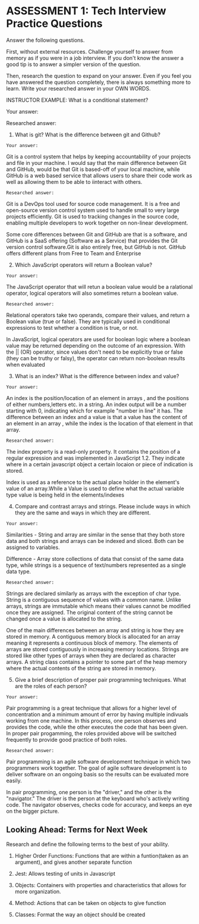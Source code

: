 # ASSESSMENT 1: Tech Interview Practice Questions

Answer the following questions.

First, without external resources. Challenge yourself to answer from memory as if you were in a job interview. If you don't know the answer a good tip is to answer a simpler version of the question.

Then, research the question to expand on your answer. Even if you feel you have answered the question completely, there is always something more to learn. Write your researched answer in your OWN WORDS.

INSTRUCTOR EXAMPLE: What is a conditional statement?

Your answer:

Researched answer:

1. What is git? What is the difference between git and Github?

`Your answer: `

Git is a control system that helps by keeping accountability of your projects and file in your machine. I would say that the main difference between Git and GitHub, would be that Git is based-off of your local machine, while GitHub is a web based service that allows users to share their code work as well as allowing them to be able to iinteract with others.

`Researched answer:`

Git is a DevOps tool used for source code management. It is a free and open-source version control system used to handle small to very large projects efficiently. Git is used to tracking changes in the source code, enabling multiple developers to work together on non-linear development.

 Some core differences between Git and GitHub are that is a software, and GitHub is a SaaS offering (Software as a Service) that provides the Git version control software.Git is also entirely free, but GitHub is not. GitHub offers different plans from Free to Team and Enterprise

2. Which JavaScript operators will return a Boolean value?

`Your answer:`

The JavaScript operator that will retun a boolean value would be a ralational operator, logical operators will also sometimes return a boolean value.


`Researched answer:`

Relational operators take two operands, compare their values, and return a Boolean value (true or false). They are typically used in conditional expressions to test whether a condition is true, or not.

In JavaScript, logical operators are used for boolean logic where a boolean value may be returned depending on the outcome of an expression. With the || (OR) operator, since values don't need to be explicitly true or false (they can be truthy or falsy), the operator can return non-boolean results when evaluated



3. What is an index? What is the difference between index and value?

`Your answer:`

 An index is the position/location of an element in arrays , and the positions of either numbers,letters etc. in a string. An index output will be a number starting with 0, indicating which for example "number in line" it has.
 The difference between an index and a value is that a value has the content of an element in an array , while the index is the location of that element in that array.

`Researched answer:`

The index property is a read-only property. It contains the position of a regular expression and was implemented in JavaScript 1.2. They indicate where in a certain javascript object a certain locaion or piece of indication is stored.

Index is used as a reference to the actual place holder in the element's value of an array.While a
Value is used to define what the actual variable type value is being held in the elements/indexes



4. Compare and contrast arrays and strings. Please include ways in which they are the same and ways in which they are different.

`Your answer: `

Similarities - String and array are similar in the sense that they both store data and both strings and arrays can be indexed and sliced. Both can be assigned to variables.

Difference - Array store collections of data that consist of the same data type, while strings is a sequence of text/numbers represented as a single data type.


`Researched answer:`

Strings are declared similarly as arrays with the exception of char type. String is a contiguous sequence of values with a common name. Unlike arrays, strings are immutable which means their values cannot be modified once they are assigned. The original content of the string cannot be changed once a value is allocated to the string.

One of the main differences between an array and string is how they are stored in memory. A contiguous memory block is allocated for an array meaning it represents a continuous block of memory. The elements of arrays are stored contiguously in increasing memory locations. Strings are stored like other types of arrays when they are declared as character arrays. A string class contains a pointer to some part of the heap memory where the actual contents of the string are stored in memory.


5. Give a brief description of proper pair programming techniques. What are the roles of each person?

`Your answer: `
 
Pair programming is a great technique that allows for a higher level of concentration and a minimum amount of error by having multiple indivuals working from one machine. In this process, one person observes and provides the code, while the other executes the code that has been given. In proper pair progamming, the roles provided above will be switched frequently to provide good practice of both roles.

`Researched answer:`

Pair programming is an agile software development technique in which two programmers work together. The goal of agile software development is to deliver software on an ongoing basis so the results can be evaluated more easily.

In pair programming, one person is the "driver," and the other is the "navigator." The driver is the person at the keyboard who's actively writing code. The navigator observes, checks code for accuracy, and keeps an eye on the bigger picture.

## Looking Ahead: Terms for Next Week

Research and define the following terms to the best of your ability.

1. Higher Order Functions: Functions that are within a funtion(taken as an argument), and gives another separate function

2. Jest: Allows testing of units in Javascript

3. Objects: Containers with properties and characteristics that allows for more organization.

4. Method: Actions that can be taken on objects to give function

5. Classes: Format the way an object should be created
